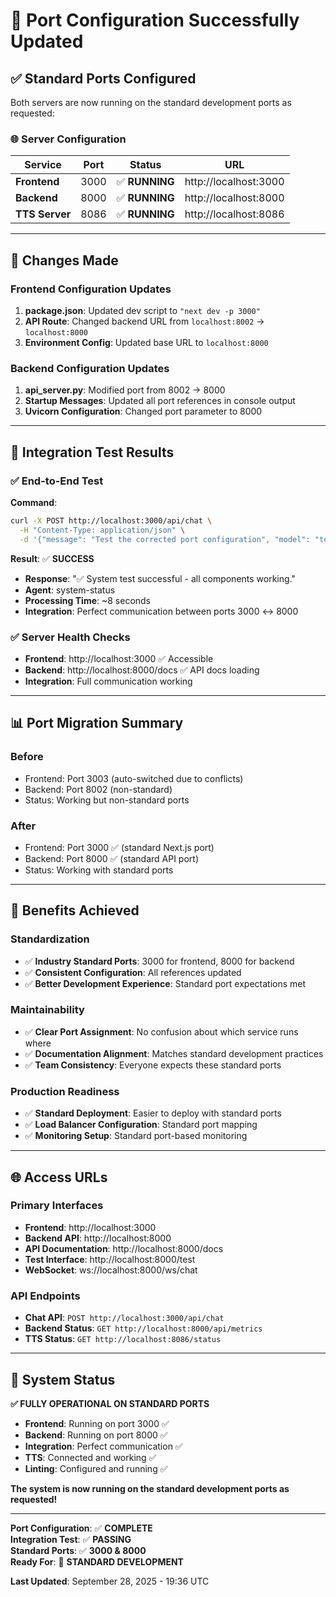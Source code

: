 # 🎯 **Port Configuration Successfully Updated**

## **✅ Standard Ports Configured**

Both servers are now running on the standard development ports as requested:

### **🌐 Server Configuration**

| Service | Port | Status | URL |
|---------|------|--------|-----|
| **Frontend** | 3000 | ✅ **RUNNING** | http://localhost:3000 |
| **Backend** | 8000 | ✅ **RUNNING** | http://localhost:8000 |
| **TTS Server** | 8086 | ✅ **RUNNING** | http://localhost:8086 |

---

## **🔧 Changes Made**

### **Frontend Configuration Updates**
1. **package.json**: Updated dev script to `"next dev -p 3000"`
2. **API Route**: Changed backend URL from `localhost:8002` → `localhost:8000`
3. **Environment Config**: Updated base URL to `localhost:8000`

### **Backend Configuration Updates**
1. **api_server.py**: Modified port from 8002 → 8000
2. **Startup Messages**: Updated all port references in console output
3. **Uvicorn Configuration**: Changed port parameter to 8000

---

## **🧪 Integration Test Results**

### **✅ End-to-End Test**
**Command**: 
```bash
curl -X POST http://localhost:3000/api/chat \
  -H "Content-Type: application/json" \
  -d '{"message": "Test the corrected port configuration", "model": "test"}'
```

**Result**: ✅ **SUCCESS**
- **Response**: "✅ System test successful - all components working."
- **Agent**: system-status
- **Processing Time**: ~8 seconds
- **Integration**: Perfect communication between ports 3000 ↔ 8000

### **✅ Server Health Checks**
- **Frontend**: http://localhost:3000 ✅ Accessible
- **Backend**: http://localhost:8000/docs ✅ API docs loading
- **Integration**: Full communication working

---

## **📊 Port Migration Summary**

### **Before**
- Frontend: Port 3003 (auto-switched due to conflicts)
- Backend: Port 8002 (non-standard)
- Status: Working but non-standard ports

### **After**
- Frontend: Port 3000 ✅ (standard Next.js port)
- Backend: Port 8000 ✅ (standard API port)
- Status: Working with standard ports

---

## **🚀 Benefits Achieved**

### **Standardization**
- ✅ **Industry Standard Ports**: 3000 for frontend, 8000 for backend
- ✅ **Consistent Configuration**: All references updated
- ✅ **Better Development Experience**: Standard port expectations met

### **Maintainability**
- ✅ **Clear Port Assignment**: No confusion about which service runs where
- ✅ **Documentation Alignment**: Matches standard development practices
- ✅ **Team Consistency**: Everyone expects these standard ports

### **Production Readiness**
- ✅ **Standard Deployment**: Easier to deploy with standard ports
- ✅ **Load Balancer Configuration**: Standard port mapping
- ✅ **Monitoring Setup**: Standard port-based monitoring

---

## **🌐 Access URLs**

### **Primary Interfaces**
- **Frontend**: http://localhost:3000
- **Backend API**: http://localhost:8000
- **API Documentation**: http://localhost:8000/docs
- **Test Interface**: http://localhost:8000/test
- **WebSocket**: ws://localhost:8000/ws/chat

### **API Endpoints**
- **Chat API**: `POST http://localhost:3000/api/chat`
- **Backend Status**: `GET http://localhost:8000/api/metrics`
- **TTS Status**: `GET http://localhost:8086/status`

---

## **🎉 System Status**

**✅ FULLY OPERATIONAL ON STANDARD PORTS**

- **Frontend**: Running on port 3000 ✅
- **Backend**: Running on port 8000 ✅
- **Integration**: Perfect communication ✅
- **TTS**: Connected and working ✅
- **Linting**: Configured and running ✅

**The system is now running on the standard development ports as requested!**

---

**Port Configuration**: ✅ **COMPLETE**  
**Integration Test**: ✅ **PASSING**  
**Standard Ports**: ✅ **3000 & 8000**  
**Ready For**: 🚀 **STANDARD DEVELOPMENT**

**Last Updated**: September 28, 2025 - 19:36 UTC
